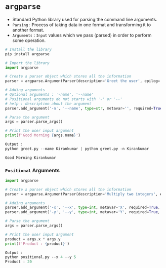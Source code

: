 # `argparse`

- Standard Python library used for parsing the command line arguments.
- `Parsing` : Process of taking data in one format and transforming it to another format.
- `Arguments` : `Input` values which we pass (parsed) in order to perform some operation.

```python
# Install the library
pip install argparse

# Import the library
import argparse

# Create a parser object which stores all the information
parser = argparse.ArgumentParser(description='Greet the user', epilog='Thank you for programming')

# Adding arguments
# Optional arguments : '-name', '--name'
# Positional arguments do not starts with '-' or '--'
# help : description about the argument
parser.add_argument('-n', '--name', type=str, metavar='', required=True, help='Enter the user name')

# Parse the argument
args = parser.parse_args()

# Print the user input argument
print(f'Good Morning {args.name}')

Output :
python greet.py --name Kirankumar | python greet.py -n Kirankumar

Good Morning Kirankumar
```

### `Positional` Arguments

```python
import argparse

# Create a parser object which stores all the information
parser = argparse.ArgumentParser(description='Multiply two integers', epilog='Thank you for programming')

# Adding arguments
parser.add_argument('-x', '--x', type=int, metavar='X', required=True, help='Enter the first number')
parser.add_argument('-y', '--y', type=int, metavar='Y', required=True, help='Enter the second number')

# Parse the argument
args = parser.parse_args()

# Print the user input argument
product = args.x * args.y
print(f'Product : {product}')

Output :
python positional.py --x 4 --y 5
Product : 20
```
